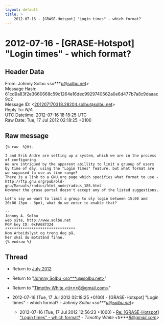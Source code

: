 ```yaml
---
layout: default
title: >
    2012-07-16 - [GRASE-Hotspot] "Login times" - which format?
---
```


# 2012-07-16 - [GRASE-Hotspot] "Login times" - which format?

## Header Data

From: Johnny Solbu \<so***u@solbu.net\><br>
Message Hash: 61cd9a83f2e3660668c59c1264e16dec9929740562a0e6d477b7a8c9daaac9c2<br>
Message ID: \<201207170318.28204.solbu@solbu.net\><br>
Reply To: _N/A_<br>
UTC Datetime: 2012-07-16 18:18:25 UTC<br>
Raw Date: Tue, 17 Jul 2012 02:18:25 +0100<br>

## Raw message

```
{% raw  %}Hi.

I and Erik Andre are setting up a system, which we are in the process of configuring.
We are intrigued by the apparent abillity to limit a gruoup of users by time of day, using the "Login Times" feature. but what format are we supposed to use as time range?
There is a link to a GNU.org page which specifies what format to use - http://ftp.gnu.org/pub/old-gnu/Manuals/radius/html_node/radius_186.html
However the grase portal doesn't accept any of the listed suggestions.

Let's say we want to limit a group to oly login between 15:00 and 20:00 (3pm - 8pm), what do we enter to enable that?

-- 
Johnny A. Solbu
web site, http://www.solbu.net
PGP key ID: 0xFA687324
********************************
Kom Arbeidslyst og treng deg på,
her skal du motstand finne.
{% endraw %}
```

## Thread

+ Return to [July 2012](/archive/2012/07)

+ Return to "[Johnny Solbu <so***u<span>@</span>solbu.net>](/authors/so___u_at_solbu_net)"
+ Return to "[Timothy White <ti***8<span>@</span>gmail.com>](/authors/ti___8_at_gmail_com)"

+ 2012-07-16 (Tue, 17 Jul 2012 02:18:25 +0100) - [GRASE-Hotspot] "Login times" - which format? - _Johnny Solbu \<so***u@solbu.net\>_
  + 2012-07-16 (Tue, 17 Jul 2012 12:56:23 +1000) - [Re: [GRASE-Hotspot] "Login times" - which format?](/archive/2012/07/e25cdc00c8907e2a75e7f9179b87d1cb3b7433be7976e2180ee969390c387048) - _Timothy White \<ti***8@gmail.com\>_

